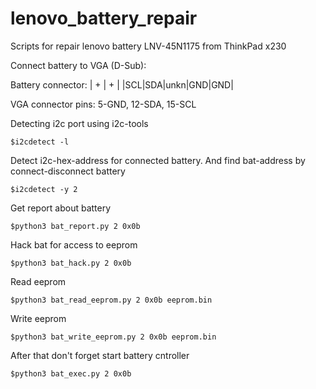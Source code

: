 # lenovo_battery_repair
Scripts for repair lenovo battery LNV-45N1175 from ThinkPad x230

Connect battery to VGA (D-Sub):

Battery connector: | + | + |      |SCL|SDA|unkn|GND|GND|

VGA connector pins: 5-GND, 12-SDA, 15-SCL

Detecting i2c port using i2c-tools
```
$i2cdetect -l
```
Detect i2c-hex-address for connected battery. And find bat-address by connect-disconnect battery
```
$i2cdetect -y 2
```
Get report about battery
```
$python3 bat_report.py 2 0x0b
```
Hack bat for access to eeprom
```
$python3 bat_hack.py 2 0x0b
```
Read eeprom
```
$python3 bat_read_eeprom.py 2 0x0b eeprom.bin
```
Write eeprom
```
$python3 bat_write_eeprom.py 2 0x0b eeprom.bin
```
After that don't forget start battery cntroller
```
$python3 bat_exec.py 2 0x0b
```


